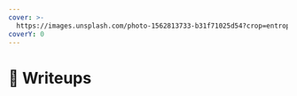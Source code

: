 ```yaml
---
cover: >-
  https://images.unsplash.com/photo-1562813733-b31f71025d54?crop=entropy&cs=srgb&fm=jpg&ixid=M3wxOTcwMjR8MHwxfHNlYXJjaHw4fHxjb2Rpbmd8ZW58MHx8fHwxNjg4MDA5MjIyfDA&ixlib=rb-4.0.3&q=85
coverY: 0
---
```


# 📝 Writeups

